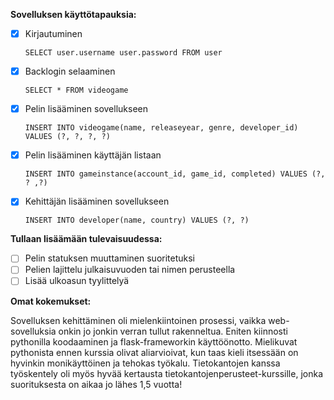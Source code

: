 **Sovelluksen käyttötapauksia:**

- [x] Kirjautuminen

    `SELECT user.username user.password FROM user`
- [x] Backlogin selaaminen

    `SELECT * FROM videogame`
- [x] Pelin lisääminen sovellukseen

    `INSERT INTO videogame(name, releaseyear, genre, developer_id) VALUES (?, ?, ?, ?)`
- [x] Pelin lisääminen käyttäjän listaan

    `INSERT INTO gameinstance(account_id, game_id, completed) VALUES (?, ? ,?)`
- [x] Kehittäjän lisääminen sovellukseen

    `INSERT INTO developer(name, country) VALUES (?, ?)`

**Tullaan lisäämään tulevaisuudessa:**
- [ ] Pelin statuksen muuttaminen suoritetuksi
- [ ] Pelien lajittelu julkaisuvuoden tai nimen perusteella
- [ ] Lisää ulkoasun tyylittelyä

**Omat kokemukset:**

Sovelluksen kehittäminen oli mielenkiintoinen prosessi, vaikka web-sovelluksia onkin jo jonkin verran tullut rakenneltua. Eniten kiinnosti pythonilla koodaaminen ja flask-frameworkin käyttöönotto. Mielikuvat pythonista ennen kurssia olivat aliarvioivat, kun taas kieli itsessään on hyvinkin monikäyttöinen ja tehokas työkalu.
Tietokantojen kanssa työskentely oli myös hyvää kertausta tietokantojenperusteet-kurssille, jonka suorituksesta on aikaa jo lähes 1,5 vuotta!
